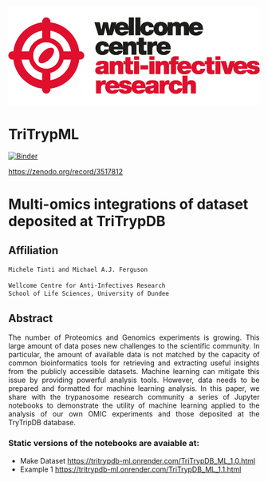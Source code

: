 ![title](https://github.com/mtinti/TriTrypML_code/blob/master/static/ANTI-INFECTIVES-RGB_200pc.png)
# TriTrypML

[![Binder](https://mybinder.org/badge_logo.svg)](https://mybinder.org/v2/gh/mtinti/TriTrypML_code/master)

https://zenodo.org/record/3517812

# Multi-omics integrations of dataset deposited at TriTrypDB
## Affiliation
    Michele Tinti and Michael A.J. Ferguson

    Wellcome Centre for Anti-Infectives Research
    School of Life Sciences, University of Dundee

## Abstract
<p style='text-align: justify;'>
The number of Proteomics and Genomics experiments is growing. 
This large amount of data poses new challenges to the scientific community. 
In particular, the amount of available data is not matched by the capacity of 
common bioinformatics tools for retrieving and extracting useful insights from the 
publicly accessible datasets. Machine learning can mitigate this issue by providing powerful 
analysis tools. However, data needs to be prepared and formatted for machine learning analysis. 
In this paper, we share with the trypanosome research community a series of Jupyter notebooks to 
demonstrate the utility of machine learning applied to the analysis of our own OMIC experiments 
and those deposited at the TryTripDB database.</p>

### Static versions of the notebooks are avaiable at:
- Make Dataset https://tritrypdb-ml.onrender.com/TriTrypDB_ML_1.0.html
- Example 1 https://tritrypdb-ml.onrender.com/TriTrypDB_ML_1.1.html
